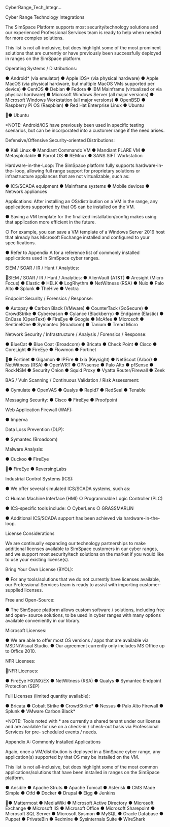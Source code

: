 CyberRange_Tech_Integr…

Cyber Range Technology
Integrations

The SimSpace Platform supports most
security/technology solutions and our experienced
Professional Services team is ready to help when
needed for more complex solutions.

This list is not all-inclusive, but does highlight some of
the most prominent solutions that are currently or have
previously been successfully deployed in ranges on the
SimSpace platform.

Operating Systems / Distributions:

● Android* (via emulator)
● Apple iOS* (via physical hardware)
● Apple MacOS (via physical hardware, but
multiple MacOS VMs supported per device)
● CentOS
● Debian
● Fedora
● IBM Mainframe (virtualized or via physical
hardware)
● Microsoft Windows Server (all major versions)
● Microsoft Windows Workstation (all major
versions)
● OpenBSD
● Raspberry Pi OS (Raspbian)
● Red Hat Enterprise Linux
● Ubuntu

● Ubuntu

*NOTE: Android/iOS have previously been used in
specific testing scenarios, but can be incorporated into a
customer range if the need arises.

Defensive/Offensive Security-oriented Distributions:

● Kali Linux
● Mandiant Commando VM
● Mandiant FLARE VM
● Metasploitable
● Parrot OS
● REMnux
● SANS SIFT Workstation

Hardware-in-the-Loop:
The SimSpace platform fully supports hardware-in-the-
loop, allowing full range support for proprietary
solutions or infrastructure appliances that are not
virtualizable, such as:

● ICS/SCADA equipment
● Mainframe systems
● Mobile devices
● Network appliances

Applications:
After installing an OS/distribution on a VM in the range,
any applications supported by that OS can be installed
on the VM.

● Saving a VM template for the finalized
installation/config makes using that application
more efficient in the future.

○ For example, you can save a VM
template of a Windows Server 2016 host
that already has Microsoft Exchange
installed and configured to your
specifications.

● Refer to Appendix A for a reference list of
commonly installed applications used in
SimSpace cyber ranges.

SIEM / SOAR / IR / Hunt / Analytics:

SIEM / SOAR / IR / Hunt / Analytics:
● AlienVault (AT&T)
● Arcsight (Micro Focus)
● Elastic
● HELK
● LogRhythm
● NetWitness (RSA)
● Nuix
● Palo Alto
● Splunk
● TheHive
● Vectra

Endpoint Security / Forensics / Response:

● Autopsy
● Carbon Black (VMware)
● CounterTack (GoSecure)
● CrowdStrike
● Cybereason
● Cylance (Blackberry)
● Endgame (Elastic)
● EnCase (OpenText)
● FireEye
● Google
● McAfee
● Microsoft
● SentinelOne
● Symantec (Broadcom)
● Tanium
● Trend Micro

Network Security / Infrastructure / Analysis / Forensics
/ Response:

● BlueCat
● Blue Coat (Broadcom)
● Bricata
● Check Point
● Cisco
● CoreLight
● FireEye
● Flowmon
● Fortinet

● Fortinet
● Gigamon
● IPFire
● Ixia (Keysight)
● NetScout (Arbor)
● NetWitness (RSA)
● OpenWRT
● OPNsense
● Palo Alto
● pfSense
● RockNSM
● Security Onion
● Squid Proxy
● Vyatta Router/Firewall
● Zeek

BAS / Vuln Scanning / Continuous Validation / Risk
Assessment:

● Cymulate
● OpenVAS
● Qualys
● Rapid7
● RedSeal
● Tenable

Messaging Security:
● Cisco
● FireEye
● Proofpoint

Web Application Firewall (WAF):

● Imperva

Data Loss Prevention (DLP):

● Symantec (Broadcom)

Malware Analysis:

● Cuckoo
● FireEye

● FireEye
● ReversingLabs

Industrial Control Systems (ICS):

● We offer several simulated ICS/SCADA
systems, such as:

○ Human Machine Interface (HMI)
○ Programmable Logic Controller (PLC)

● ICS-specific tools include:
○ CyberLens
○ GRASSMARLIN

● Additional ICS/SCADA support has been
achieved via hardware-in-the-loop.

License Considerations

We are continually expanding our technology
partnerships to make additional licenses available to
SimSpace customers in our cyber ranges, and we
support most security/tech solutions on the market if
you would like to use your existing license(s).

Bring Your Own License (BYOL):

● For any tools/solutions that we do not
currently have licenses available, our
Professional Services team is ready to assist with
importing customer-supplied licenses.

Free and Open-Source:

● The SimSpace platform allows custom
software / solutions, including free and open-
source solutions,  to be used in cyber ranges
with many options available conveniently in our
library.

Microsoft Licenses:

● We are able to offer most OS versions / apps
that are available via MSDN/Visual Studio.
● Our agreement currently only includes MS
Office up to Office 2010.

NFR Licenses:

NFR Licenses:

● FireEye HX/NX/EX
● NetWitness (RSA)
● Qualys
● Symantec Endpoint Protection (SEP)

Full Licenses (limited quantity available):

● Bricata
● Cobalt Strike
● CrowdStrike*
● Nessus
● Palo Alto Firewall
● Splunk
● VMware Carbon Black*

*NOTE: Tools noted with * are currently a shared tenant
under our license and are available for use on a check-in
/ check-out basis via Professional Services for pre-
scheduled events / needs.

Appendix A: Commonly
Installed Applications

Again, once a VM/distribution is deployed in a SimSpace
cyber range, any application(s) supported by that OS
may be installed on the VM.

This list is not all-inclusive, but does highlight some of
the most common applications/solutions that have
been installed in ranges on the SimSpace platform.

● Ansible
● Apache Struts
● Apache Tomcat
● Asterisk
● CMS Made Simple
● Ctfd
● Docker
● Drupal
● Elgg
● Jenkins

● Mattermost
● MediaWiki
● Microsoft Active Directory
● Microsoft Exchange
● Microsoft IIS
● Microsoft Office
● Microsoft Sharepoint
● Microsoft SQL Server
● Microsoft Sysmon
● MySQL
● Oracle Database
● Puppet
● PrivateBin
● Redmine
● Sysinternals Suite
● WireShark

